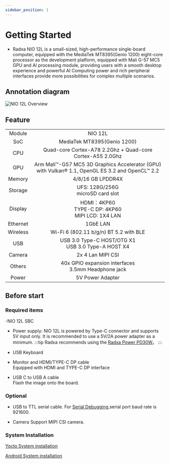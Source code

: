 ```yaml
---
sidebar_position: 1
---
```


# Getting Started

- Radxa NIO 12L is a small-sized, high-performance single-board computer, equipped with the MediaTek MT8395(Genio 1200) eight-core processor as the development platform, equipped with Mali G-57 MC5 GPU and AI processing module, providing users with a smooth desktop experience and powerful AI Computing power and rich peripheral interfaces provide more possibilities for complex multiple scenarios.

## Annotation diagram

![NIO 12L Overview](/img/nio/nio12l/n12l_overview.webp)

## Feature

<table>
    <tr>
        <td align="center" >Module</td>
        <td align="center">NIO 12L</td>
    </tr>
    <tr>
        <td align="center">SoC</td>
        <td colspan="2" align="center">MediaTek MT8395(Genio 1200)</td>
    </tr>
    <tr>
        <td align="center">CPU</td>
        <td colspan="2" align="center">Quad-core Cortex-A78 2.2Ghz + Quad-core Cortex-A55 2.0Ghz </td>
    </tr>
    <tr>
        <td align="center">GPU</td>
        <td colspan="2" align="center">Arm Mali™-G57 MC5 3D Graphics Accelerator (GPU) with Vulkan® 1.1, OpenGL ES 3.2 and OpenCL™ 2.2</td>
    </tr>
    <tr>
        <td align="center">Memory</td>
        <td colspan="2" align="center">4/8/16 GB LPDDR4X</td>
    </tr>
    <tr>
        <td align="center">Storage</td>
        <td align="center">UFS: 128G/256G <br/>microSD card slot</td>
    </tr>
    <tr>
        <td align="center">Display</td>
        <td colspan="2" align="center">HDMI：4KP60<br/>TYPE-C DP: 4KP60<br/>MIPI LCD: 1X4 LAN</td>
    </tr>
    <tr>
        <td align="center">Ethernet</td>
        <td align="center">1GbE LAN</td>
    </tr>
    <tr>
        <td align="center">Wireless</td>
        <td align="center">Wi-Fi 6 (802.11 b/g/n) BT 5.2 with BLE</td>
    </tr>
    <tr>
        <td align="center">USB</td>
        <td colspan="2" align="center">USB 3.0 Type-C HOST/OTG X1 <br/> USB 3.0 Type-A HOST X4</td>
    </tr>
    <tr>
        <td align="center">Camera</td>
        <td colspan="2" align="center">2x 4 Lan MIPI CSI</td>
    </tr>
    <tr>
        <td align="center">Others</td>
        <td colspan="2" align="center">40x GPIO expansion interfaces<br/>3.5mm Headphone jack</td>
    </tr>
    <tr>
        <td align="center">Power</td>
        <td colspan="2" align="center">5V Power Adapter</td>
    </tr>
</table>

## Before start

### Required items

-NIO 12L SBC

- Power supply:
  NIO 12L is powered by Type-C connector and supports 5V input only. It is recommended to use a 5V/2A power adapter as a minimum.
  :::tip
  Radxa recommends using the [Radxa Power PD30W](/accessories/pd_30w)。
  :::

- USB Keyboard

- Monitor and HDMI/TYPE-C DP cable  
  Equipped with HDMI and TYPE-C DP interface

- USB C to USB A cable  
  Flash the image onto the board.

### Optional

- USB to TTL serial cable.
  For [Serial Debugging](/general-tutorial/serial),serial port baud rate is 921600.

- Camera
  Support MIPI CSI camera.

### System Installation

[Yocto System installation](/nio/nio12l/install-yocto-system)

[Android System installation](/nio/nio12l/android/install-android-system)
